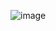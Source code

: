
![image](https://user-images.githubusercontent.com/77773407/209003602-6930927b-805d-487b-beb1-35fc983a94b4.png)

